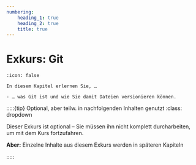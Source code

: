 ```yaml
---
numbering:
    heading_1: true
    heading_2: true
    title: true
---
```


# Exkurs: Git

```{seealso} 🎓 Lernziele
:icon: false

In diesem Kapitel erlernen Sie, …

- … was Git ist und wie Sie damit Dateien versionieren können.
```

:::::{tip} Optional, aber teilw. in nachfolgenden Inhalten genutzt
:class: dropdown

Dieser Exkurs ist optional – Sie müssen ihn nicht komplett durcharbeiten, um
mit dem Kurs fortzufahren.

**Aber:** Einzelne Inhalte aus diesem Exkurs werden in späteren Kapiteln

:::::
